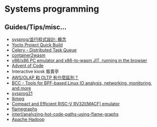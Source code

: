 # Systems programming

## Guides/Tips/misc...

* [sysprog/並行程式設計: 概念](https://hackmd.io/@sysprog/concurrency/%2F%40sysprog%2Fconcurrency-concepts)
* [Yocto Project Quick Build](https://docs.yoctoproject.org/brief-yoctoprojectqs/index.html)
* [Celery - Distributed Task Queue](https://docs.celeryq.dev/en/stable/index.html)
* [container2wasm](https://github.com/ktock/container2wasm)
* [v86/x86 PC emulator and x86-to-wasm JIT, running in the browser](https://github.com/copy/v86)
* [Advent of Code](https://en.wikipedia.org/wiki/Advent_of_Code)
* Interactive kiosk 販賣亭
* [AWS/OLAP 和 OLTP 有什麼區別？](https://aws.amazon.com/tw/compare/the-difference-between-olap-and-oltp/)
* [BCC - Tools for BPF-based Linux IO analysis, networking, monitoring, and more](https://github.com/iovisor/bcc/)
* [sysprog21](https://github.com/sysprog21)
* [lkmpg](https://github.com/sysprog21/lkmpg)
* [Compact and Efficient RISC-V RV32I[MACF] emulator](https://github.com/sysprog21/rv32emu)
* [flamegraphs](https://www.brendangregg.com/flamegraphs.html)
* [interl/analyzing-hot-code-paths-using-flame-graphs](https://www.intel.com/content/www/us/en/docs/vtune-profiler/cookbook/2023-0/analyzing-hot-code-paths-using-flame-graphs.html)
* [Apache Hadoop](https://hadoop.apache.org/docs/stable/hadoop-project-dist/hadoop-common/SingleCluster.html)
